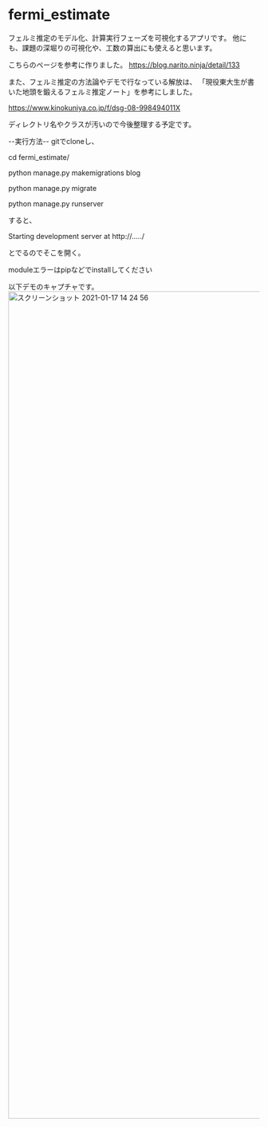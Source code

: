# fermi_estimate
フェルミ推定のモデル化、計算実行フェーズを可視化するアプリです。
他にも、課題の深堀りの可視化や、工数の算出にも使えると思います。

こちらのページを参考に作りました。
https://blog.narito.ninja/detail/133

また、フェルミ推定の方法論やデモで行なっている解放は、
「現役東大生が書いた地頭を鍛えるフェルミ推定ノート」を参考にしました。

https://www.kinokuniya.co.jp/f/dsg-08-998494011X


ディレクトリ名やクラスが汚いので今後整理する予定です。

--実行方法--
gitでcloneし、

cd fermi_estimate/

python manage.py makemigrations blog

python manage.py migrate

python manage.py runserver

すると、

Starting development server at http://...../

とでるのでそこを開く。

moduleエラーはpipなどでinstallしてください

以下デモのキャプチャです。
<img width="1656" alt="スクリーンショット 2021-01-17 14 24 56" src="https://user-images.githubusercontent.com/38319910/104831860-d4681e80-58cf-11eb-91e1-720da967c7f7.png">
